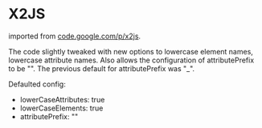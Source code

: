 # X2JS

imported from [code.google.com/p/x2js](code.google.com/p/x2js).

The code slightly tweaked with new options to lowercase element names, lowercase attribute names. Also allows the configuration of attributePrefix to be "". The previous default for attributePrefix was "_".

Defaulted config:

- lowerCaseAttributes: true
- lowerCaseElements: true
- attributePrefix: ""
